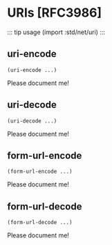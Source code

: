# URIs [RFC3986]

::: tip usage
(import :std/net/uri)
:::

## uri-encode
```
(uri-encode ...)
```

Please document me!

## uri-decode
```
(uri-decode ...)
```

Please document me!

## form-url-encode
```
(form-url-encode ...)
```

Please document me!

## form-url-decode
```
(form-url-decode ...)
```

Please document me!
